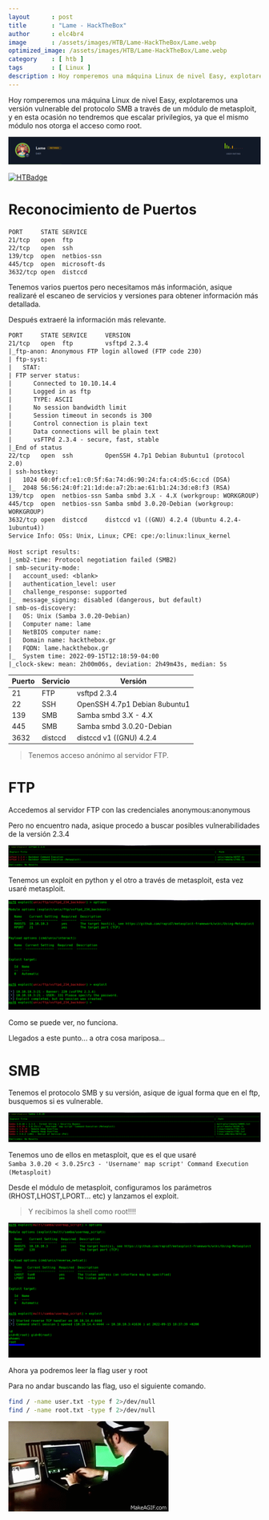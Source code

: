 ```yaml
---
layout      : post
title       : "Lame - HackTheBox"
author      : elc4br4
image       : /assets/images/HTB/Lame-HackTheBox/Lame.webp
optimized_image: /assets/images/HTB/Lame-HackTheBox/Lame.webp
category    : [ htb ]
tags        : [ Linux ]
description : Hoy romperemos una máquina Linux de nivel Easy, explotaremos una versión vulnerable del protocolo SMB a través de un módulo de metasploit, y en esta ocasión no tendremos que escalar privilegios, ya que el mismo módulo nos otorga el acceso como root.
---
```


Hoy romperemos una máquina Linux de nivel Easy, explotaremos una versión vulnerable del protocolo SMB a través de un módulo de metasploit, y en esta ocasión no tendremos que escalar privilegios, ya que el mismo módulo nos otorga el acceso como root.

![](/assets/images/HTB/Lame-HackTheBox/rating-lame.png)

[![HTBadge](https://www.hackthebox.eu/badge/image/533771)](https://www.hackthebox.com/home/users/profile/533771)

# Reconocimiento de Puertos

```nmap
PORT     STATE SERVICE
21/tcp   open  ftp
22/tcp   open  ssh
139/tcp  open  netbios-ssn
445/tcp  open  microsoft-ds
3632/tcp open  distccd
```

Tenemos varios puertos pero necesitamos más información, asique realizaré el escaneo de servicios y versiones para obtener información más detallada.

Después extraeré la información más relevante.

```nmap
PORT     STATE SERVICE     VERSION
21/tcp   open  ftp         vsftpd 2.3.4
|_ftp-anon: Anonymous FTP login allowed (FTP code 230)
| ftp-syst: 
|   STAT: 
| FTP server status:
|      Connected to 10.10.14.4
|      Logged in as ftp
|      TYPE: ASCII
|      No session bandwidth limit
|      Session timeout in seconds is 300
|      Control connection is plain text
|      Data connections will be plain text
|      vsFTPd 2.3.4 - secure, fast, stable
|_End of status
22/tcp   open  ssh         OpenSSH 4.7p1 Debian 8ubuntu1 (protocol 2.0)
| ssh-hostkey: 
|   1024 60:0f:cf:e1:c0:5f:6a:74:d6:90:24:fa:c4:d5:6c:cd (DSA)
|_  2048 56:56:24:0f:21:1d:de:a7:2b:ae:61:b1:24:3d:e8:f3 (RSA)
139/tcp  open  netbios-ssn Samba smbd 3.X - 4.X (workgroup: WORKGROUP)
445/tcp  open  netbios-ssn Samba smbd 3.0.20-Debian (workgroup: WORKGROUP)
3632/tcp open  distccd     distccd v1 ((GNU) 4.2.4 (Ubuntu 4.2.4-1ubuntu4))
Service Info: OSs: Unix, Linux; CPE: cpe:/o:linux:linux_kernel

Host script results:
|_smb2-time: Protocol negotiation failed (SMB2)
| smb-security-mode: 
|   account_used: <blank>
|   authentication_level: user
|   challenge_response: supported
|_  message_signing: disabled (dangerous, but default)
| smb-os-discovery: 
|   OS: Unix (Samba 3.0.20-Debian)
|   Computer name: lame
|   NetBIOS computer name: 
|   Domain name: hackthebox.gr
|   FQDN: lame.hackthebox.gr
|_  System time: 2022-09-15T12:18:59-04:00
|_clock-skew: mean: 2h00m06s, deviation: 2h49m43s, median: 5s
```

| Puerto | Servicio | Versión |
| ------ | -------- | ------- |
| 21     | FTP      | vsftpd 2.3.4 |
| 22     | SSH      | OpenSSH 4.7p1 Debian 8ubuntu1 |
| 139    | SMB      | Samba smbd 3.X - 4.X |
| 445    | SMB      | Samba smbd 3.0.20-Debian |
| 3632   | distccd  | distccd v1 ((GNU) 4.2.4 |


> Tenemos acceso anónimo al servidor FTP.


# FTP

Accedemos al servidor FTP con las credenciales anonymous:anonymous

Pero no encuentro nada, asique procedo a buscar posibles vulnerabilidades de la versión 2.3.4

![](/assets/images/HTB/Lame-HackTheBox/searchsploit.png)


Tenemos un exploit en python y el otro a través de metasploit, esta vez usaré metasploit.

![](/assets/images/HTB/Lame-HackTheBox/metasploit1.png)


Como se puede ver, no funciona.

Llegados a este punto... a otra cosa mariposa...

# SMB

Tenemos el protocolo SMB y su versión, asique de igual forma que en el ftp, busquemos si es vulnerable.

![](/assets/images/HTB/Lame-HackTheBox/searchsploit2.png)

Tenemos uno de ellos en metasploit, que es el que usaré <br>
`Samba 3.0.20 < 3.0.25rc3 - 'Username' map script' Command Execution (Metasploit) `

Desde el módulo de metasploit, configuramos los parámetros (RHOST,LHOST,LPORT... etc) y lanzamos el exploit.

> Y recibimos la shell como root!!!!

![](/assets/images/HTB/Lame-HackTheBox/metasploit2.png)

Ahora ya podremos leer la flag user y root

Para no andar buscando las flag, uso el siguiente comando.

```bash
find / -name user.txt -type f 2>/dev/null 
find / -name root.txt -type f 2>/dev/null
```

![](/assets/images/HTB/Lame-HackTheBox/hacker.gif)






